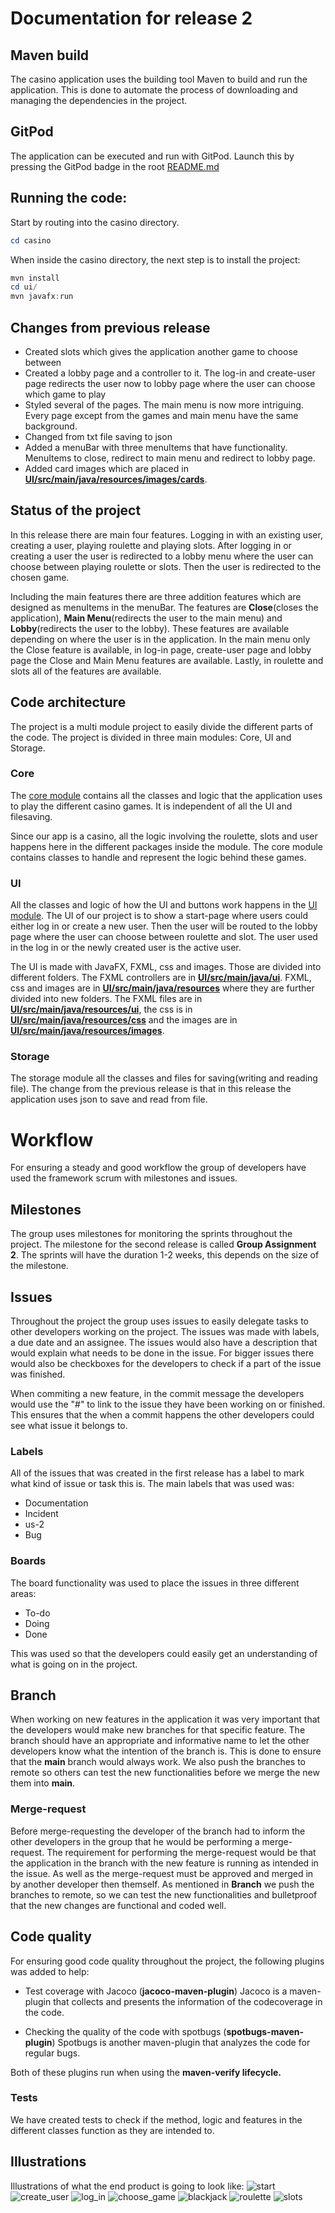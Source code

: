 # Documentation for release 2

  

## Maven build

The casino application uses the building tool Maven to build and run the application. This is done to automate the process of downloading and managing the dependencies in the project. 

## GitPod

  
The application can be executed and run with GitPod.  Launch this by pressing the GitPod badge in the root [README.md](https://gitlab.stud.idi.ntnu.no/it1901/groups-2021/gr2124/gr2124/-/blob/main/README.md) 

## Running the code:

Start by routing into the casino directory. 

```powershell
cd casino
```

When inside the casino directory, the next step is to install the project:
```powershell
mvn install
cd ui/
mvn javafx:run
````

## Changes from previous release
- Created slots which gives the application another game to choose between
- Created a lobby page and a controller to it. The log-in and create-user page redirects the user now to lobby page where the user can choose which game to play
- Styled several of the pages. The main menu is now more intriguing. Every page except from the games and main menu have the same background.
- Changed from txt file saving to json
- Added a menuBar with three menuItems that have functionality. MenuItems to close, redirect to main menu and redirect to lobby page.
- Added card images which are placed in **[UI/src/main/java/resources/images/cards](https://gitlab.stud.idi.ntnu.no/it1901/groups-2021/gr2124/gr2124/-/tree/main/casino/ui/src/main/resources/images/cards)**.


## Status of the project
In this release there are main four features. Logging in with an existing user, creating a user, playing roulette and playing slots. After logging in or creating a user the user is redirected to a lobby menu where the user can choose between playing roulette or slots. Then the user is redirected to the chosen game.

Including the main features there are three addition features which are designed as menuItems in the menuBar. The features are **Close**(closes the application), **Main Menu**(redirects the user to the main menu) and **Lobby**(redirects the user to the lobby). These features are available depending on where the user is in the application. In the main menu only the Close feature is available, in log-in page, create-user page and lobby page the Close and Main Menu features are available. Lastly, in roulette and slots all of the features are available.

## Code architecture

The project is a multi module project to easily divide the different parts of the code. The project is divided in three main modules: Core, UI and Storage. 

### Core
The [core module](https://gitlab.stud.idi.ntnu.no/it1901/groups-2021/gr2124/gr2124/-/tree/main/casino/core) contains all the classes and logic that the application uses to play the different casino games. It is independent of all the UI and filesaving.

Since our app is a casino, all the logic involving the roulette, slots and user happens here in the different packages inside the module. The core module contains classes to handle and represent the logic behind these games.

### UI
All the classes and logic of how the UI and buttons work happens in the [UI module](https://gitlab.stud.idi.ntnu.no/it1901/groups-2021/gr2124/gr2124/-/tree/main/casino/ui). The UI of our project is to show a start-page where users could either log in or create a new user. Then the user will be routed to the lobby page where the user can choose between roulette and slot. The user used in the log in or the newly created user is the active user. 

The UI is made with JavaFX, FXML, css and images. Those are divided into different folders. The FXML controllers are in **[UI/src/main/java/ui](https://gitlab.stud.idi.ntnu.no/it1901/groups-2021/gr2124/gr2124/-/tree/main/casino/ui/src/main/java/ui)**. FXML, css and images are in **[UI/src/main/java/resources](https://gitlab.stud.idi.ntnu.no/it1901/groups-2021/gr2124/gr2124/-/tree/main/casino/ui/src/main/resources)** where they are further divided into new folders. The FXML files are in **[UI/src/main/java/resources/ui](https://gitlab.stud.idi.ntnu.no/it1901/groups-2021/gr2124/gr2124/-/tree/main/casino/ui/src/main/resources/ui)**, the css is in **[UI/src/main/java/resources/css](https://gitlab.stud.idi.ntnu.no/it1901/groups-2021/gr2124/gr2124/-/tree/main/casino/ui/src/main/resources/css)** and the images are in **[UI/src/main/java/resources/images](https://gitlab.stud.idi.ntnu.no/it1901/groups-2021/gr2124/gr2124/-/tree/main/casino/ui/src/main/resources/images)**.

### Storage 
The storage module all the classes and files for saving(writing and reading file). The change from the previous release is that in this release the application uses json to save and read from file. 



# Workflow

For ensuring a steady and good workflow the group of developers have used the framework scrum with milestones and issues.


## Milestones

The group uses milestones for monitoring the sprints throughout the project. The milestone for the second release is called **Group Assignment 2**. 
The sprints will have the duration 1-2 weeks, this depends on the size of the milestone. 


## Issues

Throughout the project the group uses issues to easily delegate tasks to other developers working on the project. The issues was made with labels, a due date and an assignee. 
The issues would also have a description that would explain what needs to be done in the issue. For bigger issues there would also be checkboxes for the developers to check if a part of the issue was finished. 

When commiting a new feature, in the commit message the developers would use the "#" to link to the issue they have been working on or finished. This ensures that the when a commit happens the other developers could see what issue it belongs to. 

### Labels
All of the issues that was created in the first release has a label to mark what kind of issue or task this is. The main labels that was used was: 
- Documentation
- Incident
- us-2
- Bug

### Boards
The board functionality was used to place the issues in three different areas:
- To-do 
- Doing
- Done

This was used so that the developers could easily get an understanding of what is going on in the project. 

## Branch
  
When working on new features in the application it was very important that the developers would make new branches for that specific feature. The branch should have an appropriate and informative name to let the other developers know what the intention of the branch is.  This is done to ensure that the **main** branch would always work. We also push the branches to remote so others can test the new functionalities before we merge the new them into **main**.

### Merge-request

Before merge-requesting the developer of the branch had to inform the other developers in the group that he would be performing a merge-request. The requirement for performing the merge-request would be that the application in the branch with the new feature is running as intended in the issue. As well as the merge-request must be approved and merged in by another developer then themself. As mentioned in **Branch** we push the branches to remote, so we can test the new functionalities and bulletproof that the new changes are functional and coded well. 


## Code quality

For ensuring good code quality throughout the project, the following plugins was added to help:

-  Test coverage with Jacoco (**jacoco-maven-plugin**)
Jacoco is a maven-plugin that collects and presents the information of the codecoverage in the code. 

- Checking the quality of the code with spotbugs (**spotbugs-maven-plugin**)
Spotbugs is another maven-plugin that analyzes the code for regular bugs.

Both of these plugins run when using the **maven-verify lifecycle.** 

### Tests
We have created tests to check if the method, logic and features in the different classes function as they are intended to.

## Illustrations
Illustrations of what the end product is going to look like:
![start](docs/Images/MainMenu.png)
![create_user](docs/Images/CreateUser.png)
![log_in](docs/Images/LogIn.png)
![choose_game](docs/Images/Lobby.png)
![blackjack](docs/Images/BlackJack.png)
![roulette](docs/Images/Roulette.png)
![slots](docs/Images/Slots.png)
